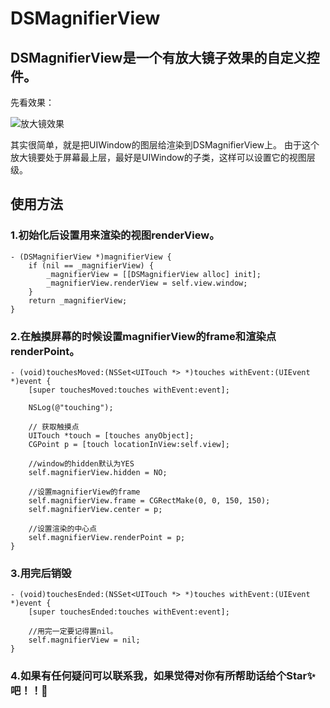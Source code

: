 # DSMagnifierView
## DSMagnifierView是一个有放大镜子效果的自定义控件。

先看效果：

![放大镜效果](http://img.blog.csdn.net/20180311133048275?watermark/2/text/aHR0cDovL2Jsb2cuY3Nkbi5uZXQvRGVyZWtfbWlzcw==/font/5a6L5L2T/fontsize/400/fill/I0JBQkFCMA==/dissolve/70)

其实很简单，就是把UIWindow的图层给渲染到DSMagnifierView上。
由于这个放大镜要处于屏幕最上层，最好是UIWindow的子类，这样可以设置它的视图层级。

## 使用方法

### 1.初始化后设置用来渲染的视图renderView。

```
- (DSMagnifierView *)magnifierView {
    if (nil == _magnifierView) {
        _magnifierView = [[DSMagnifierView alloc] init];
        _magnifierView.renderView = self.view.window;
    }
    return _magnifierView;
}
```

### 2.在触摸屏幕的时候设置magnifierView的frame和渲染点renderPoint。

```
- (void)touchesMoved:(NSSet<UITouch *> *)touches withEvent:(UIEvent *)event {
    [super touchesMoved:touches withEvent:event];
    
    NSLog(@"touching");
    
    // 获取触摸点
    UITouch *touch = [touches anyObject];
    CGPoint p = [touch locationInView:self.view];
    
    //window的hidden默认为YES
    self.magnifierView.hidden = NO;
    
    //设置magnifierView的frame
    self.magnifierView.frame = CGRectMake(0, 0, 150, 150);
    self.magnifierView.center = p;
    
    //设置渲染的中心点
    self.magnifierView.renderPoint = p;
}
```

### 3.用完后销毁

```
- (void)touchesEnded:(NSSet<UITouch *> *)touches withEvent:(UIEvent *)event {
    [super touchesEnded:touches withEvent:event];
    
    //用完一定要记得置nil。
    self.magnifierView = nil;
}
```

### 4.如果有任何疑问可以联系我，如果觉得对你有所帮助话给个Star✨吧！！🙂
